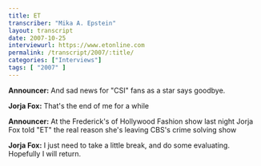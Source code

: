 ```yaml
---
title: ET
transcriber: "Mika A. Epstein"
layout: transcript
date: 2007-10-25
interviewurl: https://www.etonline.com
permalink: /transcript/2007/:title/
categories: ["Interviews"]
tags: [ "2007" ]
---
```


**Announcer:** And sad news for "CSI" fans as a star says goodbye.

**Jorja Fox:** That's the end of me for a while

**Announcer:** At the Frederick's of Hollywood Fashion show last night Jorja Fox told "ET" the real reason she's leaving CBS's crime solving show

**Jorja Fox:** I just need to take a little break, and do some evaluating. Hopefully I will return.
